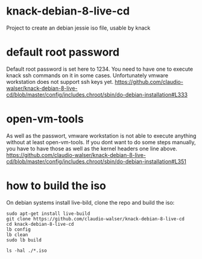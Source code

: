 # knack-debian-8-live-cd #
Project to create an debian jessie iso file, usable by knack

# default root password #
Default root password is set here to 1234. You need to have one to execute knack ssh commands on it in some cases. Unfortunately vmware workstation does not support ssh keys yet.
https://github.com/claudio-walser/knack-debian-8-live-cd/blob/master/config/includes.chroot/sbin/do-debian-installation#L333

# open-vm-tools #
As well as the passwort, vmware workstation is not able to execute anything without at least open-vm-tools. If you dont want to do some steps manually, you have to have those as well as the kernel headers one line above.
https://github.com/claudio-walser/knack-debian-8-live-cd/blob/master/config/includes.chroot/sbin/do-debian-installation#L351

# how to build the iso #
On debian systems install live-bild, clone the repo and build the iso:

     
    sudo apt-get install live-build
    git clone https://github.com/claudio-walser/knack-debian-8-live-cd
    cd knack-debian-8-live-cd
    lb config
    lb clean
    sudo lb build
    
    ls -hal ./*.iso
     

